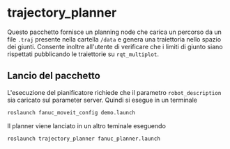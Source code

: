 # trajectory_planner

Questo pacchetto fornisce un planning node che carica un percorso da un file `.traj` presente nella cartella `/data` e genera una traiettoria nello spazio dei giunti. Consente inoltre all'utente di verificare che i limiti di giunto siano rispettati pubblicando le traiettorie su `rqt_multiplot`.

## Lancio del pacchetto

L'esecuzione del pianificatore richiede che il parametro `robot_description` sia caricato sul parameter server. Quindi si esegue in un terminale 

```bash
roslaunch fanuc_moveit_config demo.launch
```

Il planner viene lanciato in un altro teminale eseguendo

```bash
roslaunch trajectory_planner fanuc_planner.launch
```